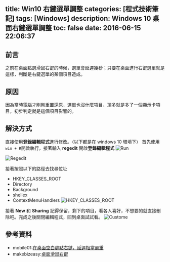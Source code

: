 title: Win10 右鍵選單調整
categories: [程式技術筆記]
tags: [Windows]
description: Windows 10 桌面右鍵選單調整
toc: false
date: 2016-06-15 22:06:37
---

## 前言
之前在桌面點選滑鼠右鍵的時候，選單會延遲幾秒；只要在桌面進行右鍵選單就是這樣，判斷是右鍵選單的某個項目造成。

## 原因
因為當時電腦才剛剛重置還原，選單也沒什麼項目，頂多就是多了一個顯示卡項目，初步判定就是這個項目影響的。

## 解決方式
直接使用**登錄編輯程式**進行修改。（以下都是在 windows 10 環境下）
首先使用`win + R`開啟執行，接著輸入 **regedit** 開啟**登錄編輯程式**
![Run](https://lh3.googleusercontent.com/Ez5g9_s_Q9Lb58EevRsd2mGC29rIwjynZPJtLGilsTV_rKpSlYngHww-7fUnCeKBz0mTyogwltCFaHOOXFwRaSk016CiZqtnErG70zb0OqxZc8fS1PeyuoNIfJrIrxHx75y9Xrbi-IYuTBFeRLuKYqP5Zv_43cUGLF44gPZoYNIJTuMP7MpfjkT470Z6IykIvf8moN7s-kt6hBy7aTT4Hg_whN4xGb9xY9nhDNFW7PijfoAbkJ9E4MpQNy4JyI09LGjwzrOiZZpZsMjPBI0eVv5PCndL8zuQAf5wV0kgXU5hjRLHEQTos6ToQ3YjcZQEm6J-69ymu_XVCAA3nHNNC6egCoGXtWy0LRQi91V8oP5lDTBSnMiWEaaweSwj4-ZEKbo_-d4ZhcjTW6kfe_OFKLH-tTErPcVZh14QhmJOUhK01UDXXUm2UIAHulAdD3yJ8CiF5g3NnwXiU_iNF083XA4XoT3CRq_NAIkJlQHGyVGiX9j78xVBDxGHBPWYbXnBQQDXr8ZzZKkqH1nwGgFi5p2Dp36vglXAR4F0L3mNCmidrGpNDg-fN1-gedXE5IADfhX9z_o--4OBmt6BxTjQtKfxWz0bIiI-irwvz-BaB6CVFTsQonReK5P3R7MQZxI_8JaNm68AV8YBxr_cnVFXsxUdnv0QyG3mRPlHN50ntw=w399-h205-no)

![Regedit](https://lh3.googleusercontent.com/o26dHgUbFJ3yej-mOuOvoQy3zw8Rqgx0rD6Wey-nqD9EGEL_89n7rMFpPhWhY_4Kvmm6acDrH2Uw6Og3Ncx-oPXVPsBp-xzQrfwCdNNYypl6k8v1qcjQaWD8ptF894uKHTI9UchY3Ax2H-qRBs4wacF4SxpZEEv75dAy6AMrbM6qcprkwRttNgAhhc-jwL7mer7XUyewN9BRAkRmCKUO-bw45537jtlqvJ93ltfRmeHeUTIKSFv5S-XcsaJibjNex0cC0mT8YHRFregbPRFdYzi7tQdUdjjJ1IZayzbSX02MVGxYFHWEJXq8nd0mtvRGHqQRCmxEaHv6hrTQfXXP2cjH-Ne_y-rb6RmLlzNw1W6DdzjmnwbhpJr9Ie2257o6MS2AoWmGPa0cza-EEVLYXAz1Ec2BEjPfG7l0GLxBg7q0gFQ4zVm0JZH_JDFNsxoUj7JwRx3ZxGfStSOXAE5CYgZG7Z3CITWMWIDzyD45Yg_jZFk8Z3DM6FNX_Wemc9kB4FCKXXvzvDiPa9DfZQvIfybPPAm2PCYWuR2O0pzCJ1fLQ73jBI_-WN3O6JhakB6X6SPtoejF9SOZQaPw-Fya2w_UcgEWiI1NCb7HLvidGU6A6IUXNS1aioKxIUN5pDN8xnn2xgfhWpClq5l9L446396Z8RUcuYMVmtfhMihcpg=w317-h173-no)

接著按照以下的路徑去找尋位址
- HKEY_CLASSES_ROOT
- Directory
- Background
- shellex
- ContextMenuHandlers
![HKEY_CLASSES_ROOT](https://lh3.googleusercontent.com/SvdEOf6DOx5HSZEeI9OjqPaViGiljNBzGyx_yh4c8m9sm9iW3URZk4ou0t_wLNUHaG79t5yT-vnYq9ycZHln6sj_y7PRKm70RWIwAe9m-8sFbVQfnPE6QQKwJ0ht_6VOksvMgha2hY1q8fwcLZsR9Ruhm7vc8I88cf4zP1GJU1NPq6nOttDQh1naW8ZsQzi7Z8m36m5qsNBfqdmIQSOZPwPrCJiuNvKe-8vjYELOEcrPGqK5wd9dABBJK8J419uRLQzojFlXnXE1P7JClPEKtzsvTk6vaXfz0StTknrkh8UgcgHlO4T65YEKP10_ZroJ8_F9e3i4MpQtcJe_0K5Q0zak_LD_gChTQjy4o5d0xxlGfgzrBnSgNWST7TJyBBgMR6fdQ_IBm4xzGZMFIgT58UEy9alhUnexXqpUjYBwib6p104oTG_7YEgZryJFAhlM8V3fh1vXKLZHhBY-mCGox506uv06acGCCZMFQPpePEZ46MkgISaOvY6uz1u6_jjjAt9VDIAMOp2dgduITPq01aWeFw2Qa__6ZKthsvEcmOFs0XYsnTbi4t-tgbnbM5GwAlcmTe5a2mH3ATBsP-tiDOjiyre1-lD7YEpVW3mJi4FjnRnUwcK8JeE3kcVY4Z8gcuq81ZhsvrvM0ZRh9lFXUnDq1skFPkIfDUJ1SIE6rA=w560-h459-no)

接著 **New** 和 **Sharing** 記得保留，剩下的項目，看各人喜好，不想要的就直接刪除吧。完成之後關閉編輯程式，回到桌面試試看。
![Custome](https://lh3.googleusercontent.com/JxWnoTb84iDm7f98CZPMdtjEpIrIpLV639j7DjtB66YI8br8-TQ6OAXoOALzaJjU_CWQ4TaPJWAhh5MVwmNJ6XTMQq2U1JzXYNucb7B1V24Gaf4ldYYZIdBMfEO7wWPpbkQYE61h2CWu-ikHYo6U28OwHKkbkX_O95R1J6etRevcVNuzWdkGxs5TJTMVc1aFBCre2hktcHUF6F4iYVs8kNaB_5qcs1m-DG3BPLTa7SWch0GwgoPX28YTWWRflNQB0coEKwyLs4pUYlP0CwG2srWCR63DrS4fXjouc4oZmI3l3IhXEzv08u3JU2F2n3gvgWq9zhKSpkwTKIXHJGIO0k97FcYRfLABxWdaCUwAAUWY6GkooV16lWDLOjCgIFvcPWaoc22iQk0MoVTHn89RDZhUGiDQ81Nx-y1OlMsIX9Zn3P9rRs59Di9GGdOxjzx3LdMth5IQUsLsA6vgKmh3Zt1UYb0zCNVticTY6O5HuS1ham7cS__rcd_l_99Axc9UFY2gg25tmq9pg9saop7VeENB52F3n4JaskSV8T4uS2Y2CWJANnXD6To9KWB8mAtXYQagwGhG9ZiSuEYxEOLZolssq3DI2jEjhv7G9NmZj2VHuojiHI3ugEnkfhLnZHiXdX_t1N0G9U1HdUbZ0jf3RVtKxiL_qjNzr4AdDosG3w=w482-h459-no)

## 參考資料
- mobile01:[在桌面空白處點右鍵，延遲相當嚴重][2]
- makebizeasy:[桌面滑鼠右鍵][1]

[1]: http://www.makebizeasy.com/article/60472.html "win8桌面滑鼠右鍵菜單反應慢該怎麽辦"
[2]: http://www.mobile01.com/topicdetail.php?f=300&t=663495 "mobile01:在桌面空白處點右鍵，延遲相當嚴重"